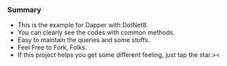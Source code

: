 ### Summary

- This is the example for Dapper with DotNet8. 
- You can clearly see the codes with common methods.
- Easy to maintain the queries and some stuffs.
- Feel Free to Fork, Folks.
- If this project helps you get some different feeling, just tap the star.><
